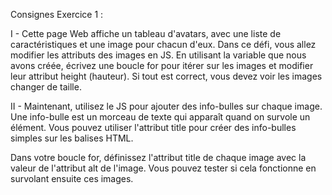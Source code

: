 Consignes Exercice 1 :

I -
Cette page Web affiche un tableau d'avatars, avec une liste de caractéristiques et une image pour chacun d'eux.
Dans ce défi, vous allez modifier les attributs des images en JS.
En utilisant la variable que nous avons créée, écrivez une boucle for pour itérer sur les images et modifier leur
attribut height (hauteur). Si tout est correct, vous devez voir les images changer de taille.



II -
Maintenant, utilisez le JS pour ajouter des info-bulles sur chaque image. Une info-bulle est un morceau de texte qui
apparaît quand on survole un élément. Vous pouvez utiliser l'attribut title pour créer des info-bulles simples
sur les balises HTML.

Dans votre boucle for, définissez l'attribut title de chaque image avec la valeur de l'attribut alt de l'image.
Vous pouvez tester si cela fonctionne en survolant ensuite ces images.